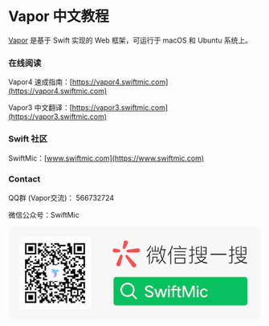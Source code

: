 # Vapor 中文教程

[Vapor](https://vapor.codes) 是基于 Swift 实现的 Web 框架，可运行于 macOS 和 Ubuntu 系统上。

### 在线阅读

Vapor4 速成指南：[https://vapor4.swiftmic.com](https://vapor4.swiftmic.com)

Vapor3 中文翻译：[https://vapor3.swiftmic.com](https://vapor3.swiftmic.com)

### Swift 社区

SwiftMic：[www.swiftmic.com](https://www.swiftmic.com)

### Contact

QQ群 (Vapor交流)： 566732724

微信公众号：SwiftMic

![swiftmic_wechat_logo](swiftmic_wechat_logo.png)